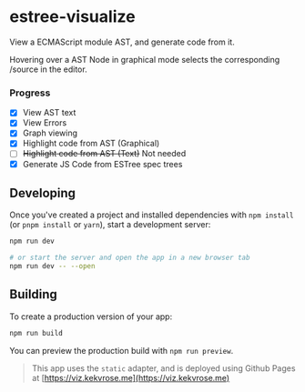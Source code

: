 # estree-visualize

View a ECMAScript module AST, and generate code from it.

Hovering over a AST Node in graphical mode selects the corresponding /source in the editor.

### Progress 

- [X] View AST text
- [X] View Errors
- [X] Graph viewing
- [X] Highlight code from AST (Graphical) 
- [ ] ~~Highlight code from AST (Text)~~ Not needed
- [X] Generate JS Code from ESTree spec trees

## Developing

Once you've created a project and installed dependencies with `npm install` (or `pnpm install` or `yarn`), start a development server:

```bash
npm run dev

# or start the server and open the app in a new browser tab
npm run dev -- --open
```

## Building

To create a production version of your app:

```bash
npm run build
```

You can preview the production build with `npm run preview`.

> This app uses the `static` adapter, and is deployed using Github Pages at [https://viz.kekvrose.me](https://viz.kekvrose.me)
